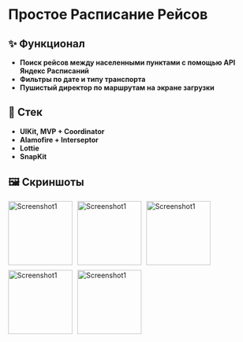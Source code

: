 # Простое Расписание Рейсов

## ✨ Функционал

- **Поиск рейсов между населенными пунктами с помощью API Яндекс Расписаний**
- **Фильтры по дате и типу транспорта**
- **Пушистый директор по маршрутам на экране загрузки**

## 🤖 Стек

- **UIKit, MVP + Coordinator**
- **Alamofire + Interseptor**
- **Lottie**
- **SnapKit**

## 🖼️ Скриншоты

<div style="display: flex; flex-wrap: wrap; gap: 10px;">
  <img src="https://www.kidjuniper.ru/dir1.png" alt="Screenshot1" style="width: 130px; height: auto;"/>
  <img src="https://www.kidjuniper.ru/dir2.png" alt="Screenshot1" style="width: 130px; height: auto;"/>
  <img src="https://www.kidjuniper.ru/dir3.png" alt="Screenshot1" style="width: 130px; height: auto;"/>
  <img src="https://www.kidjuniper.ru/dir6.png" alt="Screenshot1" style="width: 130px; height: auto;"/>
  <img src="https://www.kidjuniper.ru/dir5.png" alt="Screenshot1" style="width: 130px; height: auto;"/>
</div>

